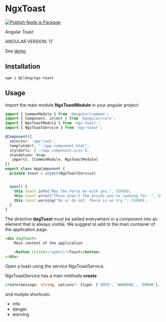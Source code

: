 # NgxToast

[![Publish Node.js Package](https://github.com/ilDug/ngx-toast/actions/workflows/npm-publish.yml/badge.svg)](https://github.com/ilDug/ngx-toast/actions/workflows/npm-publish.yml)

Angular Toast

ANGULAR VERSION: 17

See [demo](https://ildug.github.io/ngx-toast/)

## Installation 

```
npm i @ildug/ngx-toast 
```

## Usage

Import the main module **NgxToastModule** in your angular project:

``` typescript
import { CommonModule } from '@angular/common';
import { Component, inject } from '@angular/core';
import { NgxToastModule } from 'ngx-toast';
import { NgxToastService } from 'ngx-toast';

@Component({
  selector: 'app-root',
  templateUrl: "./app.component.html",
  styleUrls: ['./app.component.scss'],
  standalone: true,
   imports: [CommonModule, NgxToastModule]
})
export class AppComponent {
  private toast = inject(NgxToastService)


  open() {
    this.toast.info("May the Force be with you.", 55000);
    this.toast.error("These aren't the droids you're looking for. ", 55000);
    this.toast.warning("Do or do not. There is no try.", 55000);
  }
}
```

The directive **dagToast** must be added  everywhere in a component into an element that is always visible. We suggest to add to the main container of the application page.

``` html
<div dagToast>
    Main content of the application

    <button (click)="open()">Toast</button>
</div>
``` 

Open a toast using the service NgxToastService.

NgxToastService has a main methods **create**

``` typescript
create(message: string, options?: {type: ['INFO', 'WARNING', 'ERROR'],  duration: milliseconds})  

```

and muliple shortcuts: 

- info
- danger
- warning
